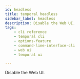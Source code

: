 ```yaml
---
id: headless
title: temporal headless
sidebar_label: headless
description: Disable the Web UI.
tags: 
    - cli reference
    - temporal cli
    - options-feature
    - command-line-interface-cli
    - web ui
    - temporal ui

---
```


Disable the Web UI.
